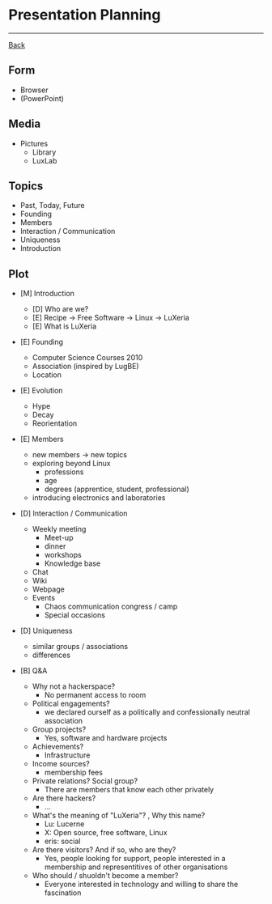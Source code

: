 # Presentation Planning
---

[Back](README.md)

## Form
- Browser
- (PowerPoint)

## Media
- Pictures
    - Library
    - LuxLab

## Topics
- Past, Today, Future
- Founding
- Members
- Interaction / Communication
- Uniqueness
- Introduction

## Plot
- [M] Introduction
    - [D] Who are we?
    - [E] Recipe -> Free Software -> Linux -> LuXeria
    - [E] What is LuXeria
- [E] Founding
    - Computer Science Courses 2010
    - Association (inspired by LugBE)
    - Location
- [E] Evolution
    - Hype
    - Decay
    - Reorientation
- [E] Members
    - new members -> new topics
    - exploring beyond Linux
        - professions
        - age
        - degrees (apprentice, student, professional)
    - introducing electronics and laboratories
- [D] Interaction / Communication
    - Weekly meeting
        - Meet-up
        - dinner
        - workshops
        - Knowledge base
    - Chat
    - Wiki
    - Webpage
    - Events
        - Chaos communication congress / camp
        - Special occasions
- [D] Uniqueness
    - similar groups / associations
    - differences

- [B] Q&A
    - Why not a hackerspace?
        - No permanent access to room
    - Political engagements?
        - we declared ourself as a politically and confessionally neutral association
    - Group projects?
        - Yes, software and hardware projects
    - Achievements?
        - Infrastructure
    - Income sources?
        - membership fees
    - Private relations? Social group?
        - There are members that know each other privately
    - Are there hackers?
        - ...
    - What's the meaning of "LuXeria"? , Why this name?
        - Lu: Lucerne 
        - X:  Open source, free software, Linux
        - eris: social
    - Are there visitors? And if so, who are they?
        - Yes, people looking for support, people interested in a membership and representitives of other organisations
    - Who should / shuoldn't become a member?
        - Everyone interested in technology and willing to share the fascination
